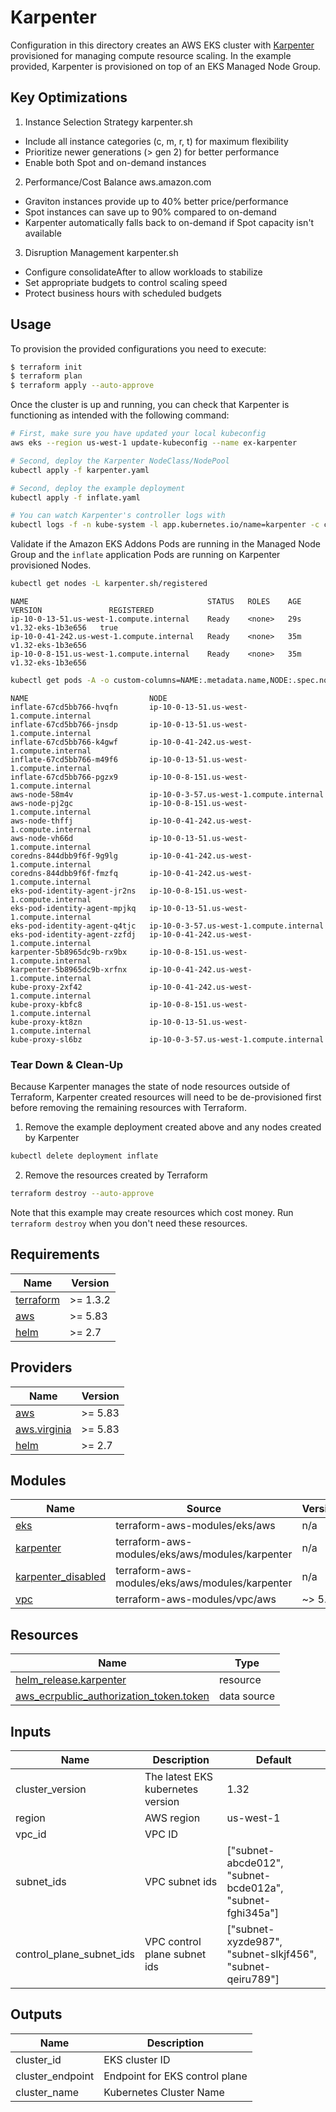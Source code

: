# Karpenter

Configuration in this directory creates an AWS EKS cluster with [Karpenter](https://karpenter.sh/) provisioned for managing compute resource scaling. In the example provided, Karpenter is provisioned on top of an EKS Managed Node Group.

## Key Optimizations
1. Instance Selection Strategy karpenter.sh
- Include all instance categories (c, m, r, t) for maximum flexibility
- Prioritize newer generations (> gen 2) for better performance
- Enable both Spot and on-demand instances
2. Performance/Cost Balance aws.amazon.com
- Graviton instances provide up to 40% better price/performance
- Spot instances can save up to 90% compared to on-demand
- Karpenter automatically falls back to on-demand if Spot capacity isn't available
3. Disruption Management karpenter.sh
- Configure consolidateAfter to allow workloads to stabilize
- Set appropriate budgets to control scaling speed
- Protect business hours with scheduled budgets

## Usage

To provision the provided configurations you need to execute:

```bash
$ terraform init
$ terraform plan
$ terraform apply --auto-approve
```

Once the cluster is up and running, you can check that Karpenter is functioning as intended with the following command:

```bash
# First, make sure you have updated your local kubeconfig
aws eks --region us-west-1 update-kubeconfig --name ex-karpenter

# Second, deploy the Karpenter NodeClass/NodePool
kubectl apply -f karpenter.yaml

# Second, deploy the example deployment
kubectl apply -f inflate.yaml

# You can watch Karpenter's controller logs with
kubectl logs -f -n kube-system -l app.kubernetes.io/name=karpenter -c controller
```

Validate if the Amazon EKS Addons Pods are running in the Managed Node Group and the `inflate` application Pods are running on Karpenter provisioned Nodes.

```bash
kubectl get nodes -L karpenter.sh/registered
```

```text
NAME                                        STATUS   ROLES    AGE   VERSION               REGISTERED
ip-10-0-13-51.us-west-1.compute.internal    Ready    <none>   29s   v1.32-eks-1b3e656   true
ip-10-0-41-242.us-west-1.compute.internal   Ready    <none>   35m   v1.32-eks-1b3e656
ip-10-0-8-151.us-west-1.compute.internal    Ready    <none>   35m   v1.32-eks-1b3e656
```

```sh
kubectl get pods -A -o custom-columns=NAME:.metadata.name,NODE:.spec.nodeName
```

```text
NAME                           NODE
inflate-67cd5bb766-hvqfn       ip-10-0-13-51.us-west-1.compute.internal
inflate-67cd5bb766-jnsdp       ip-10-0-13-51.us-west-1.compute.internal
inflate-67cd5bb766-k4gwf       ip-10-0-41-242.us-west-1.compute.internal
inflate-67cd5bb766-m49f6       ip-10-0-13-51.us-west-1.compute.internal
inflate-67cd5bb766-pgzx9       ip-10-0-8-151.us-west-1.compute.internal
aws-node-58m4v                 ip-10-0-3-57.us-west-1.compute.internal
aws-node-pj2gc                 ip-10-0-8-151.us-west-1.compute.internal
aws-node-thffj                 ip-10-0-41-242.us-west-1.compute.internal
aws-node-vh66d                 ip-10-0-13-51.us-west-1.compute.internal
coredns-844dbb9f6f-9g9lg       ip-10-0-41-242.us-west-1.compute.internal
coredns-844dbb9f6f-fmzfq       ip-10-0-41-242.us-west-1.compute.internal
eks-pod-identity-agent-jr2ns   ip-10-0-8-151.us-west-1.compute.internal
eks-pod-identity-agent-mpjkq   ip-10-0-13-51.us-west-1.compute.internal
eks-pod-identity-agent-q4tjc   ip-10-0-3-57.us-west-1.compute.internal
eks-pod-identity-agent-zzfdj   ip-10-0-41-242.us-west-1.compute.internal
karpenter-5b8965dc9b-rx9bx     ip-10-0-8-151.us-west-1.compute.internal
karpenter-5b8965dc9b-xrfnx     ip-10-0-41-242.us-west-1.compute.internal
kube-proxy-2xf42               ip-10-0-41-242.us-west-1.compute.internal
kube-proxy-kbfc8               ip-10-0-8-151.us-west-1.compute.internal
kube-proxy-kt8zn               ip-10-0-13-51.us-west-1.compute.internal
kube-proxy-sl6bz               ip-10-0-3-57.us-west-1.compute.internal
```

### Tear Down & Clean-Up

Because Karpenter manages the state of node resources outside of Terraform, Karpenter created resources will need to be de-provisioned first before removing the remaining resources with Terraform.

1. Remove the example deployment created above and any nodes created by Karpenter

```bash
kubectl delete deployment inflate
```

2. Remove the resources created by Terraform

```bash
terraform destroy --auto-approve
```

Note that this example may create resources which cost money. Run `terraform destroy` when you don't need these resources.

<!-- BEGIN_TF_DOCS -->
## Requirements

| Name | Version |
|------|---------|
| <a name="requirement_terraform"></a> [terraform](#requirement\_terraform) | >= 1.3.2 |
| <a name="requirement_aws"></a> [aws](#requirement\_aws) | >= 5.83 |
| <a name="requirement_helm"></a> [helm](#requirement\_helm) | >= 2.7 |

## Providers

| Name | Version |
|------|---------|
| <a name="provider_aws"></a> [aws](#provider\_aws) | >= 5.83 |
| <a name="provider_aws.virginia"></a> [aws.virginia](#provider\_aws.virginia) | >= 5.83 |
| <a name="provider_helm"></a> [helm](#provider\_helm) | >= 2.7 |

## Modules

| Name | Source | Version |
|------|--------|---------|
| <a name="module_eks"></a> [eks](#module\_eks) | terraform-aws-modules/eks/aws | n/a |
| <a name="module_karpenter"></a> [karpenter](#module\_karpenter) | terraform-aws-modules/eks/aws/modules/karpenter | n/a |
| <a name="module_karpenter_disabled"></a> [karpenter\_disabled](#module\_karpenter\_disabled) | terraform-aws-modules/eks/aws/modules/karpenter | n/a |
| <a name="module_vpc"></a> [vpc](#module\_vpc) | terraform-aws-modules/vpc/aws | ~> 5.0 |

## Resources

| Name | Type |
|------|------|
| [helm_release.karpenter](https://registry.terraform.io/providers/hashicorp/helm/latest/docs/resources/release) | resource |
| [aws_ecrpublic_authorization_token.token](https://registry.terraform.io/providers/hashicorp/aws/latest/docs/data-sources/ecrpublic_authorization_token) | data source |

## Inputs

| Name | Description | Default |
|------|--------|---------|
| cluster_version | The latest EKS kubernetes version | 1.32 |
| region | AWS region | us-west-1 |
| vpc_id | VPC ID | |
| subnet_ids | VPC subnet ids | ["subnet-abcde012", "subnet-bcde012a", "subnet-fghi345a"] |
| control_plane_subnet_ids | VPC control plane subnet ids | ["subnet-xyzde987", "subnet-slkjf456", "subnet-qeiru789"] |

## Outputs

| Name | Description |
|------|--------|
| cluster_id | EKS cluster ID |
| cluster_endpoint | Endpoint for EKS control plane |
| cluster_name | Kubernetes Cluster Name |

<!-- END_TF_DOCS -->
